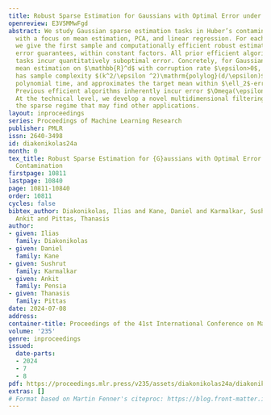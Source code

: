 ```yaml
---
title: Robust Sparse Estimation for Gaussians with Optimal Error under Huber Contamination
openreview: E3V5MMwFgd
abstract: We study Gaussian sparse estimation tasks in Huber’s contamination model
  with a focus on mean estimation, PCA, and linear regression. For each of these tasks,
  we give the first sample and computationally efficient robust estimators with optimal
  error guarantees, within constant factors. All prior efficient algorithms for these
  tasks incur quantitatively suboptimal error. Concretely, for Gaussian robust $k$-sparse
  mean estimation on $\mathbb{R}^d$ with corruption rate $\epsilon>0$, our algorithm
  has sample complexity $(k^2/\epsilon ^2)\mathrm{polylog}(d/\epsilon)$, runs in sample
  polynomial time, and approximates the target mean within $\ell_2$-error $O(\epsilon)$.
  Previous efficient algorithms inherently incur error $\Omega(\epsilon \sqrt{\log(1/\epsilon)})$.
  At the technical level, we develop a novel multidimensional filtering method in
  the sparse regime that may find other applications.
layout: inproceedings
series: Proceedings of Machine Learning Research
publisher: PMLR
issn: 2640-3498
id: diakonikolas24a
month: 0
tex_title: Robust Sparse Estimation for {G}aussians with Optimal Error under Huber
  Contamination
firstpage: 10811
lastpage: 10840
page: 10811-10840
order: 10811
cycles: false
bibtex_author: Diakonikolas, Ilias and Kane, Daniel and Karmalkar, Sushrut and Pensia,
  Ankit and Pittas, Thanasis
author:
- given: Ilias
  family: Diakonikolas
- given: Daniel
  family: Kane
- given: Sushrut
  family: Karmalkar
- given: Ankit
  family: Pensia
- given: Thanasis
  family: Pittas
date: 2024-07-08
address:
container-title: Proceedings of the 41st International Conference on Machine Learning
volume: '235'
genre: inproceedings
issued:
  date-parts:
  - 2024
  - 7
  - 8
pdf: https://proceedings.mlr.press/v235/assets/diakonikolas24a/diakonikolas24a.pdf
extras: []
# Format based on Martin Fenner's citeproc: https://blog.front-matter.io/posts/citeproc-yaml-for-bibliographies/
---
```

